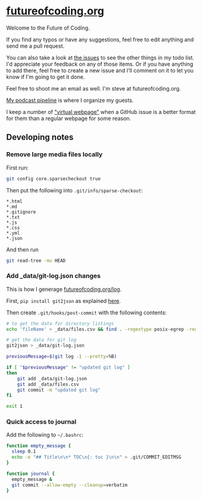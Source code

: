 # [futureofcoding.org](http://futureofcoding.org)

Welcome to the Future of Coding.

If you find any typos or have any suggestions, feel free to edit anything and send me a pull request.

You can also take a look at [the issues](https://github.com/stevekrouse/futureofcoding.org/issues) to see the other things in my todo list. I'd appreciate your feedback on any of those items. Or if you have anything to add there, feel free to create a new issue and I'll comment on it to let you know if I'm going to get it done. 

Feel free to shoot me an email as well. I'm steve at futureofcoding.org.

[My podcast pipeline](https://github.com/stevekrouse/futureofcoding.org/projects/1) is where I organize my guests.

I keep a number of ["virtual webpage"](https://github.com/stevekrouse/futureofcoding.org/issues?q=is%3Aopen+is%3Aissue+label%3A%22virtual+webpage%22) when a GitHub issue is a better format for them than a regular webpage for some reason.

## Developing notes

### Remove large media files locally

First run:

```bash
git config core.sparsecheckout true
```

Then put the following into `.git/info/sparse-checkout`:

```
*.html
*.md
*.gitignore
*.txt
*.js
*.css
*.yml
*.json
```

And then run 


```bash
git read-tree -mu HEAD
```


### Add _data/git-log.json changes

This is how I generage [futureofcoding.org/log](futureofcoding.org/log).

First, `pip install git2json` as explained [here](https://github.com/tarmstrong/git2json#installation).

Then create `.git/hooks/post-commit` with the following contents:

```bash
# to get the data for directory listings
echo 'fileName' > _data/files.csv && find . -regextype posix-egrep -regex ".*\.(md|html)$"  -not -path "./_site/*" >> _data/files.csv

# get the data for git log
git2json > _data/git-log.json

previousMessage=$(git log -1 --pretty=%B)

if [ "$previousMessage" != "updated git log" ]
then
    git add _data/git-log.json
    git add _data/files.csv
    git commit -m "updated git log" 
fi

exit 1
```

### Quick access to journal

Add the following to `~/.bashrc`:

```bash
function empty_message {
  sleep 0.1
  echo -e "## Title\n\n* TOC\n{: toc }\n\n" > .git/COMMIT_EDITMSG
}

function journal {
  empty_message & 
  git commit --allow-empty --cleanup=verbatim
}
```

<script repoPath="stevekrouse/futureofcoding.org" type="text/javascript" src="/unbreakable-links/index.js"></script>
